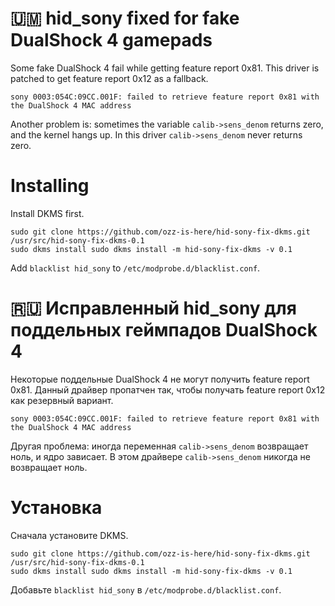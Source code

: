 # 🇺🇲 hid_sony fixed for fake DualShock 4 gamepads

Some fake DualShock 4 fail while getting feature report 0x81. This driver is patched to get feature report 0x12 as a fallback.

`sony 0003:054C:09CC.001F: failed to retrieve feature report 0x81 with the DualShock 4 MAC address`

Another problem is: sometimes the variable `calib->sens_denom` returns zero, and the kernel hangs up. In this driver `calib->sens_denom` never returns zero.

# Installing

Install DKMS first.

```
sudo git clone https://github.com/ozz-is-here/hid-sony-fix-dkms.git /usr/src/hid-sony-fix-dkms-0.1
sudo dkms install sudo dkms install -m hid-sony-fix-dkms -v 0.1
```

Add `blacklist hid_sony` to `/etc/modprobe.d/blacklist.conf`.

# 🇷🇺 Исправленный hid_sony для поддельных геймпадов DualShock 4

Некоторые поддельные DualShock 4 не могут получить feature report 0x81. Данный драйвер пропатчен так, чтобы получать feature report 0x12 как резервный вариант.

`sony 0003:054C:09CC.001F: failed to retrieve feature report 0x81 with the DualShock 4 MAC address`

Другая проблема: иногда переменная `calib->sens_denom` возвращает ноль, и ядро зависает. В этом драйвере `calib->sens_denom` никогда не возвращает ноль.

# Установка

Сначала установите DKMS.

```
sudo git clone https://github.com/ozz-is-here/hid-sony-fix-dkms.git /usr/src/hid-sony-fix-dkms-0.1
sudo dkms install sudo dkms install -m hid-sony-fix-dkms -v 0.1
```

Добавьте `blacklist hid_sony` в `/etc/modprobe.d/blacklist.conf`.
